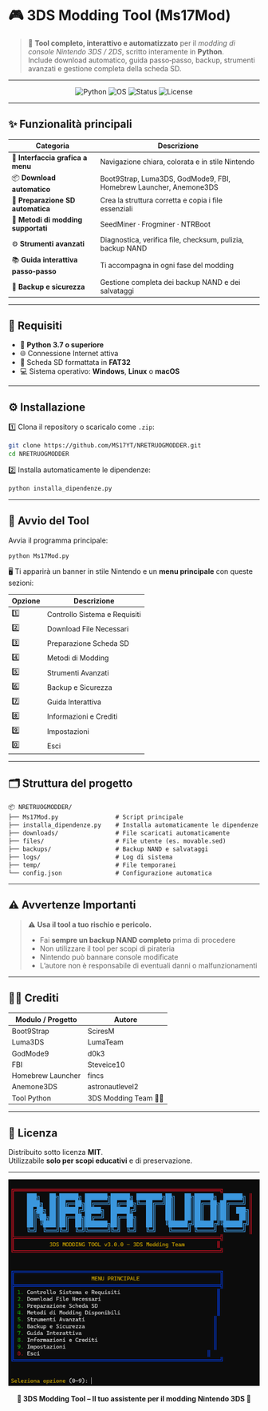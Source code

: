 # 🎮 3DS Modding Tool (Ms17Mod)

> 🧩 **Tool completo, interattivo e automatizzato** per il *modding di console Nintendo 3DS / 2DS*, scritto interamente in **Python**.  
> Include download automatico, guida passo‑passo, backup, strumenti avanzati e gestione completa della scheda SD.

---

<p align="center">
  <img src="https://img.shields.io/badge/Python-3776AB?logo=python&logoColor=white" alt="Python">
  <img src="https://img.shields.io/badge/OS-Windows%20%7C%20Linux%20%7C%20macOS-lightgrey" alt="OS">
  <img src="https://img.shields.io/badge/Status-Stable-brightgreen" alt="Status">
  <img src="https://img.shields.io/github/license/3DSModdingTeam/3ds-modding-tool" alt="License">
</p>

---

## ✨ Funzionalità principali

| Categoria | Descrizione |
|------------|-------------|
| 🧭 **Interfaccia grafica a menu** | Navigazione chiara, colorata e in stile Nintendo |
| 📦 **Download automatico** | Boot9Strap, Luma3DS, GodMode9, FBI, Homebrew Launcher, Anemone3DS |
| 💾 **Preparazione SD automatica** | Crea la struttura corretta e copia i file essenziali |
| 🎯 **Metodi di modding supportati** | SeedMiner · Frogminer · NTRBoot |
| ⚙️ **Strumenti avanzati** | Diagnostica, verifica file, checksum, pulizia, backup NAND |
| 📚 **Guida interattiva passo‑passo** | Ti accompagna in ogni fase del modding |
| 🧱 **Backup e sicurezza** | Gestione completa dei backup NAND e dei salvataggi |

---

## 🧰 Requisiti

- 🐍 **Python 3.7 o superiore**
- 🌐 Connessione Internet attiva
- 💽 Scheda SD formattata in **FAT32**
- 💻 Sistema operativo: **Windows**, **Linux** o **macOS**

---

## ⚙️ Installazione

1️⃣ Clona il repository o scaricalo come `.zip`:

```bash
git clone https://github.com/MS17YT/NRETRUOGMODDER.git
cd NRETRUOGMODDER
```

2️⃣ Installa automaticamente le dipendenze:

```bash
python installa_dipendenze.py
```

---

## 🚀 Avvio del Tool

Avvia il programma principale:

```bash
python Ms17Mod.py
```

🖥️ Ti apparirà un banner in stile Nintendo e un **menu principale** con queste sezioni:

| Opzione | Descrizione |
|----------|-------------|
| 1️⃣ | Controllo Sistema e Requisiti |
| 2️⃣ | Download File Necessari |
| 3️⃣ | Preparazione Scheda SD |
| 4️⃣ | Metodi di Modding |
| 5️⃣ | Strumenti Avanzati |
| 6️⃣ | Backup e Sicurezza |
| 7️⃣ | Guida Interattiva |
| 8️⃣ | Informazioni e Crediti |
| 9️⃣ | Impostazioni |
| 0️⃣ | Esci |

---

## 🗂️ Struttura del progetto

```
📦 NRETRUOGMODDER/
├── Ms17Mod.py                # Script principale
├── installa_dipendenze.py    # Installa automaticamente le dipendenze
├── downloads/                # File scaricati automaticamente
├── files/                    # File utente (es. movable.sed)
├── backups/                  # Backup NAND e salvataggi
├── logs/                     # Log di sistema
├── temp/                     # File temporanei
└── config.json               # Configurazione automatica
```

---

## ⚠️ Avvertenze Importanti

> ⚠️ **Usa il tool a tuo rischio e pericolo.**
> 
> - Fai **sempre un backup NAND completo** prima di procedere  
> - Non utilizzare il tool per scopi di pirateria  
> - Nintendo può bannare console modificate  
> - L’autore non è responsabile di eventuali danni o malfunzionamenti  

---

## 👨‍💻 Crediti

| Modulo / Progetto | Autore |
|--------------------|--------|
| Boot9Strap | SciresM |
| Luma3DS | LumaTeam |
| GodMode9 | d0k3 |
| FBI | Steveice10 |
| Homebrew Launcher | fincs |
| Anemone3DS | astronautlevel2 |
| Tool Python | 3DS Modding Team 🧑‍💻 |

---

## 📜 Licenza

Distribuito sotto licenza **MIT**.  
Utilizzabile **solo per scopi educativi** e di preservazione.

---

<p align="center">
  <img src="https://raw.githubusercontent.com/MS17YT/NRETRUOGMODDER/refs/heads/main/Screenshot%202025-10-24%20202137.png" alt="3DS Modding Tool Banner" width="700">
</p>

<p align="center">
  <b>💫 3DS Modding Tool – Il tuo assistente per il modding Nintendo 3DS 💫</b>
</p>
